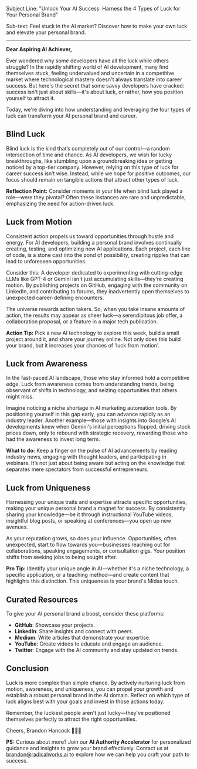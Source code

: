 Subject Line: "Unlock Your AI Success: Harness the 4 Types of Luck for Your Personal Brand"

Sub-text: Feel stuck in the AI market? Discover how to make your own luck and elevate your personal brand.

---

**Dear Aspiring AI Achiever,**

Ever wondered why some developers have all the luck while others struggle? In the rapidly shifting world of AI development, many find themselves stuck, feeling undervalued and uncertain in a competitive market where technological mastery doesn't always translate into career success. But here's the secret that some savvy developers have cracked: success isn't just about skills—it's about luck, or rather, how you position yourself to attract it.

Today, we're diving into how understanding and leveraging the four types of luck can transform your AI personal brand and career.

## Blind Luck

Blind luck is the kind that’s completely out of our control—a random intersection of time and chance. As AI developers, we wish for lucky breakthroughs, like stumbling upon a groundbreaking idea or getting noticed by a top-tier company. However, relying on this type of luck for career success isn’t wise. Instead, while we hope for positive outcomes, our focus should remain on tangible actions that attract other types of luck.

**Reflection Point:** Consider moments in your life when blind luck played a role—were they pivotal? Often these instances are rare and unpredictable, emphasizing the need for action-driven luck.

## Luck from Motion

Consistent action propels us toward opportunities through hustle and energy. For AI developers, building a personal brand involves continually creating, testing, and optimizing new AI applications. Each project, each line of code, is a stone cast into the pond of possibility, creating ripples that can lead to unforeseen opportunities.

Consider this: A developer dedicated to experimenting with cutting-edge LLMs like GPT-4 or Gemini isn't just accumulating skills—they're creating motion. By publishing projects on GitHub, engaging with the community on LinkedIn, and contributing to forums, they inadvertently open themselves to unexpected career-defining encounters.

The universe rewards action takers. So, when you take insane amounts of action, the results may appear as sheer luck—a serendipitous job offer, a collaboration proposal, or a feature in a major tech publication.

**Action Tip:** Pick a new AI technology to explore this week, build a small project around it, and share your journey online. Not only does this build your brand, but it increases your chances of 'luck from motion'.

## Luck from Awareness

In the fast-paced AI landscape, those who stay informed hold a competitive edge. Luck from awareness comes from understanding trends, being observant of shifts in technology, and seizing opportunities that others might miss.

Imagine noticing a niche shortage in AI marketing automation tools. By positioning yourself in this gap early, you can advance rapidly as an industry leader. Another example—those with insights into Google’s AI developments knew when Gemini's initial perceptions flopped, driving stock prices down, only to rebound with strategic recovery, rewarding those who had the awareness to invest long term.

**What to do:** Keep a finger on the pulse of AI advancements by reading industry news, engaging with thought leaders, and participating in webinars. It’s not just about being aware but acting on the knowledge that separates mere spectators from successful entrepreneurs.

## Luck from Uniqueness

Harnessing your unique traits and expertise attracts specific opportunities, making your unique personal brand a magnet for success. By consistently sharing your knowledge—be it through instructional YouTube videos, insightful blog posts, or speaking at conferences—you open up new avenues.

As your reputation grows, so does your influence. Opportunities, often unexpected, start to flow towards you—businesses reaching out for collaborations, speaking engagements, or consultation gigs. Your position shifts from seeking jobs to being sought after.

**Pro Tip:** Identify your unique angle in AI—whether it's a niche technology, a specific application, or a teaching method—and create content that highlights this distinction. This uniqueness is your brand's Midas touch.

## Curated Resources

To give your AI personal brand a boost, consider these platforms:
- **GitHub**: Showcase your projects.
- **LinkedIn**: Share insights and connect with peers.
- **Medium**: Write articles that demonstrate your expertise.
- **YouTube**: Create videos to educate and engage an audience.
- **Twitter**: Engage with the AI community and stay updated on trends.

## Conclusion

Luck is more complex than simple chance. By actively nurturing luck from motion, awareness, and uniqueness, you can propel your growth and establish a robust personal brand in the AI domain. Reflect on which type of luck aligns best with your goals and invest in those actions today.

Remember, the luckiest people aren't just lucky—they've positioned themselves perfectly to attract the right opportunities.

Cheers, Brandon Hancock 👨‍💻🥂

**PS:** Curious about more? Join our **AI Authority Accelerator** for personalized guidance and insights to grow your brand effectively. Contact us at brandon@radicalworks.ai to explore how we can help you craft your path to success.